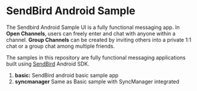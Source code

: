 # SendBird Android Sample
The Sendbird Android Sample UI is a fully functional messaging app. In **Open Channels**, users can freely enter and chat with anyone within a channel. **Group Channels** can be created by inviting others into a private 1:1 chat or a group chat among multiple friends.

The samples in this repository are fully functional messaging applications built using [SendBird](https://sendbird.com) Android SDK.
  1. **basic:** SendBird android basic sample app
  2. **syncmanager** Same as Basic sample with SyncManager integrated
